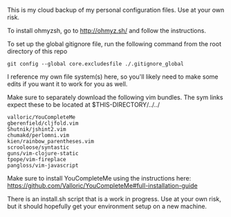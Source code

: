 This is my cloud backup of my personal configuration files. Use at your own risk.

To install ohmyzsh, go to http://ohmyz.sh/ and follow the instructions.

To set up the global gitignore file, run the following command from the root directory of this repo

    git config --global core.excludesfile ./.gitignore_global

I reference my own file system(s) here, so you'll likely need to make some edits if you want it to work for you as well.

Make sure to separately download the following vim bundles. The sym links expect these to be located at $THIS-DIRECTORY/../../

	
    valloric/YouCompleteMe
    gberenfield/cljfold.vim
    Shutnik/jshint2.vim
    chumakd/perlomni.vim
    kien/rainbow_parentheses.vim
    scrooloose/syntastic
    guns/vim-clojure-static
    tpope/vim-fireplace
    pangloss/vim-javascript

Make sure to install YouCompleteMe using the instructions here: https://github.com/Valloric/YouCompleteMe#full-installation-guide

There is an install.sh script that is a work in progress. Use at your own risk, but it should hopefully get your environment setup on a new machine.
